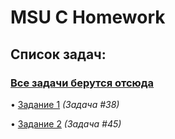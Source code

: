 # MSU C Homework
## Список задач:
### [Все задачи берутся отсюда](http://lectures.stargeo.ru/tasks/zadachiIadd2.pdf)
• [Задание 1](https://github.com/GooseMooz/MSU-CHomework/tree/main/Task%201) *(Задача #38)*

• [Задание 2](https://github.com/GooseMooz/MSU-CHomework/tree/main/Task%202) *(Задача #45)*
